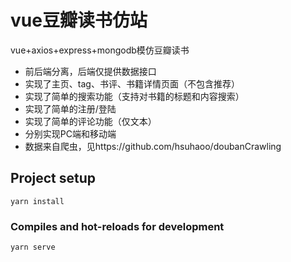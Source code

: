# vue豆瓣读书仿站

vue+axios+express+mongodb模仿豆瓣读书

- 前后端分离，后端仅提供数据接口
- 实现了主页、tag、书评、书籍详情页面（不包含推荐）
- 实现了简单的搜索功能（支持对书籍的标题和内容搜索）
- 实现了简单的注册/登陆
- 实现了简单的评论功能（仅文本）
- 分别实现PC端和移动端
- 数据来自爬虫，见https://github.com/hsuhaoo/doubanCrawling



## Project setup

```
yarn install
```

### Compiles and hot-reloads for development
```
yarn serve
```

